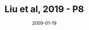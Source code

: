 ---
title: Liu et al, 2019 - P8
image: https://www.cycif.org/assets/img/liu-lin-2019/P8.jpg
date: '2009-01-19'
minerva_link: https://www.cycif.org/data/liu-lin-2019/P8.html
info_link: https://www.cycif.org/data/liu-lin-2019/index.html
show_page_link: false
---